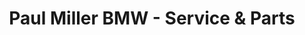 ---
title: "Paul Miller BMW - Service & Parts"
url: /wayne/paul-miller-bmw-service-und-parts/
shop: Autowerkstatt
---